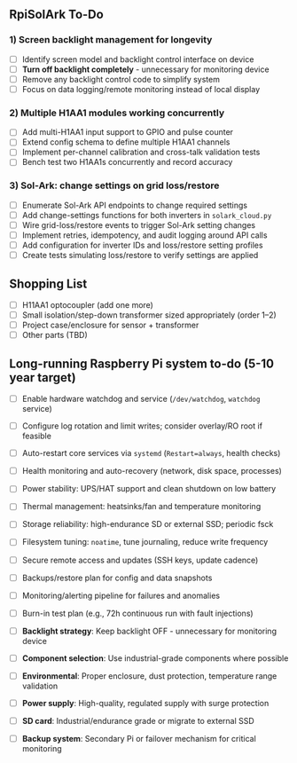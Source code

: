 ## RpiSolArk To-Do

### 1) Screen backlight management for longevity
- [ ] Identify screen model and backlight control interface on device
- [ ] **Turn off backlight completely** - unnecessary for monitoring device
- [ ] Remove any backlight control code to simplify system
- [ ] Focus on data logging/remote monitoring instead of local display

### 2) Multiple H1AA1 modules working concurrently
- [ ] Add multi-H1AA1 input support to GPIO and pulse counter
- [ ] Extend config schema to define multiple H1AA1 channels
- [ ] Implement per-channel calibration and cross-talk validation tests
- [ ] Bench test two H1AA1s concurrently and record accuracy

### 3) Sol-Ark: change settings on grid loss/restore
- [ ] Enumerate Sol-Ark API endpoints to change required settings
- [ ] Add change-settings functions for both inverters in `solark_cloud.py`
- [ ] Wire grid-loss/restore events to trigger Sol-Ark setting changes
- [ ] Implement retries, idempotency, and audit logging around API calls
- [ ] Add configuration for inverter IDs and loss/restore setting profiles
- [ ] Create tests simulating loss/restore to verify settings are applied

## Shopping List
- [ ] H11AA1 optocoupler (add one more)
- [ ] Small isolation/step-down transformer sized appropriately (order 1–2)
- [ ] Project case/enclosure for sensor + transformer
- [ ] Other parts (TBD)

## Long-running Raspberry Pi system to-do (5-10 year target)
- [ ] Enable hardware watchdog and service (`/dev/watchdog`, `watchdog` service)
- [ ] Configure log rotation and limit writes; consider overlay/RO root if feasible
- [ ] Auto-restart core services via `systemd` (`Restart=always`, health checks)
- [ ] Health monitoring and auto-recovery (network, disk space, processes)
- [ ] Power stability: UPS/HAT support and clean shutdown on low battery
- [ ] Thermal management: heatsinks/fan and temperature monitoring
- [ ] Storage reliability: high-endurance SD or external SSD; periodic fsck
- [ ] Filesystem tuning: `noatime`, tune journaling, reduce write frequency
- [ ] Secure remote access and updates (SSH keys, update cadence)
- [ ] Backups/restore plan for config and data snapshots
- [ ] Monitoring/alerting pipeline for failures and anomalies
- [ ] Burn-in test plan (e.g., 72h continuous run with fault injections)
- [ ] **Backlight strategy**: Keep backlight OFF - unnecessary for monitoring device
- [ ] **Component selection**: Use industrial-grade components where possible
- [ ] **Environmental**: Proper enclosure, dust protection, temperature range validation
- [ ] **Power supply**: High-quality, regulated supply with surge protection
- [ ] **SD card**: Industrial/endurance grade or migrate to external SSD
- [ ] **Backup system**: Secondary Pi or failover mechanism for critical monitoring


